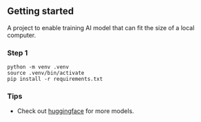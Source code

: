 ## Getting started
A project to enable training AI model that can fit the size of a local computer.

### Step 1
```
python -m venv .venv
source .venv/bin/activate
pip install -r requirements.txt
```

### Tips
* Check out [huggingface](https://huggingface.co/models) for more models.